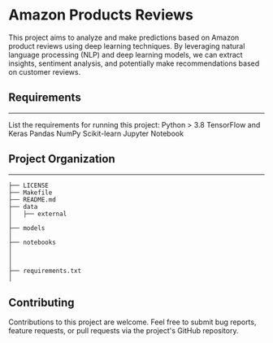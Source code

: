 # Amazon Products Reviews

This project aims to analyze and make predictions based on Amazon product reviews using deep learning techniques. By leveraging natural language processing (NLP) and deep learning models, we can extract insights, sentiment analysis, and potentially make recommendations based on customer reviews.

## Requirements
------------
List the requirements for running this project:
Python > 3.8
TensorFlow and Keras
Pandas
NumPy
Scikit-learn
Jupyter Notebook

## Project Organization
------------

    ├── LICENSE
    ├── Makefile           
    ├── README.md          
    ├── data
    │   ├── external       
    │
    ├── models             
    │
    ├── notebooks          
    │                        
    │                        
    │
    ├── requirements.txt  
    │                        

## **Contributing**
Contributions to this project are welcome. Feel free to submit bug reports, feature requests, or pull requests via the project's GitHub repository.
